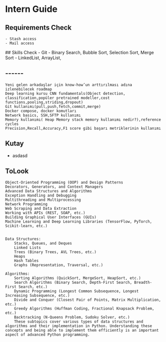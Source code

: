 # Intern Guide

## Requirements Check
    - Stash access
    - Mail access

## Skills Check
    - Git
    - Binary Search, Bubble Sort, Selection Sort, Merge Sort
    - LinkedList, ArrayList,


## ------
    Yeni gelen arkadaşlar için know-how’un arttırılması adına izlenebilecek roadmap
    Deep learning kursu CNN fundamentals(Object detection, classification,popüler pretrained modeller,cost functions,pooling,striding,dropout)
    Git kullanımı(pull,push,fetch,commit,merge)
    Docker compose, docker komutları
    Network basics, SSH,SFTP kullanımı
    Memory kullanımı( Heap Memory stack memory kullanımı nedir?),reference cycles
    Precision,Recall,Accuracy,F1 score gibi başarı metriklerinin kullanımı

## Kutay
* asdasd


## ToLook

    Object-Oriented Programming (OOP) and Design Patterns
    Decorators, Generators, and Context Managers
    Advanced Data Structures and Algorithms
    Exception Handling and Debugging
    Multithreading and Multiprocessing
    Network Programming
    Web Scraping and Data Extraction
    Working with APIs (REST, SOAP, etc.)
    Building Graphical User Interfaces (GUIs)
    Machine Learning and Deep Learning Libraries (TensorFlow, PyTorch, Scikit-learn, etc.)


    Data Structures:
        Stacks, Queues, and Deques
        Linked Lists
        Trees (Binary Trees, AVL Trees, etc.)
        Heaps
        Hash Tables
        Graphs (Representation, Traversal, etc.)

    Algorithms:
        Sorting Algorithms (QuickSort, MergeSort, HeapSort, etc.)
        Search Algorithms (Binary Search, Depth-First Search, Breadth-First Search, etc.)
        Dynamic Programming (Longest Common Subsequence, Longest Increasing Subsequence, etc.)
        Divide and Conquer (Closest Pair of Points, Matrix Multiplication, etc.)
        Greedy Algorithms (Huffman Coding, Fractional Knapsack Problem, etc.)
        Backtracking (N-Queens Problem, Sudoku Solver, etc.)
        These subtopics cover various types of data structures and algorithms and their implementation in Python. Understanding these concepts and being able to implement them efficiently is an important aspect of advanced Python programming.

